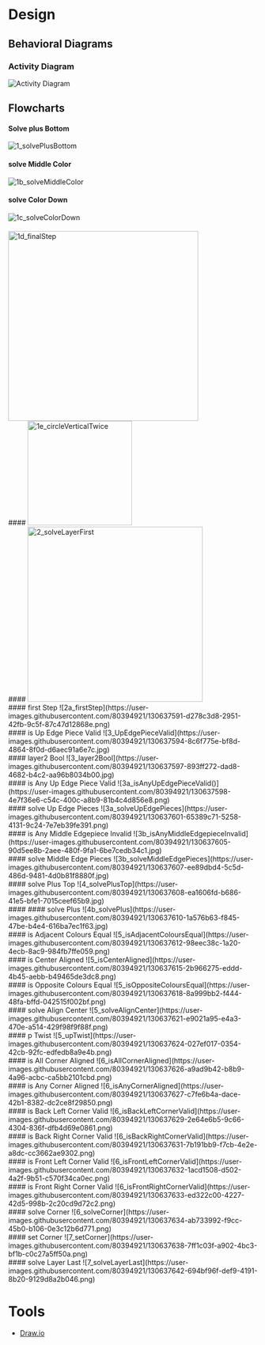 # Design 
## Behavioral Diagrams
### Activity Diagram
![Activity Diagram](https://github.com/GEN-AUG/SDLC_01_Falcon/blob/main/2_Architecture/Behavioural%20Diagram/activityDiagram.jpg)

## Flowcharts

#### Solve plus Bottom
![1_solvePlusBottom](https://user-images.githubusercontent.com/80394921/130637568-561790fc-e192-4013-b485-dc1f000bf5e5.png)
<br>
#### solve Middle Color
![1b_solveMiddleColor](https://user-images.githubusercontent.com/80394921/130637579-5b9fb6d5-ff9d-47cc-9b1d-3d6b5f0b3f42.png)
<br>
#### solve Color Down
![1c_solveColorDown](https://user-images.githubusercontent.com/80394921/130637580-0afc6214-d023-4fd7-94eb-fa0c283cf6af.png)
<br>
####
<img width="384" alt="1d_finalStep" src="https://user-images.githubusercontent.com/80394921/130637585-399e9177-7c06-46fe-bc7d-973251eca66a.png">
<br>
####
<img width="211" alt="1e_circleVerticalTwice" src="https://user-images.githubusercontent.com/80394921/130637586-093a80a2-e73d-4533-b2a6-9bb9e0c68914.png">
<br>
####
<img width="354" alt="2_solveLayerFirst" src="https://user-images.githubusercontent.com/80394921/130637589-adc67c71-e185-4575-853f-fda409874a05.png">
<br>
#### first Step
![2a_firstStep](https://user-images.githubusercontent.com/80394921/130637591-d278c3d8-2951-42fb-9c5f-87c47d12868e.png)
<br>
#### is Up Edge Piece Valid
![3_UpEdgePieceValid](https://user-images.githubusercontent.com/80394921/130637594-8c6f775e-bf8d-4864-8f0d-d6aec91a6e7c.jpg)
<br>
#### layer2 Bool
![3_layer2Bool](https://user-images.githubusercontent.com/80394921/130637597-893ff272-dad8-4682-b4c2-aa96b8034b00.jpg)
<br>
#### is Any Up Edge Piece Valid
![3a_isAnyUpEdgePieceValid()](https://user-images.githubusercontent.com/80394921/130637598-4e7f36e6-c54c-400c-a8b9-81b4c4d856e8.png)
<br>
#### solve Up Edge Pieces
![3a_solveUpEdgePieces](https://user-images.githubusercontent.com/80394921/130637601-65389c71-5258-4131-9c24-7e7eb39fe391.png)
<br>
#### is Any Middle Edgepiece Invalid
![3b_isAnyMiddleEdgepieceInvalid](https://user-images.githubusercontent.com/80394921/130637605-90d5ee8b-2aee-480f-9fa1-6be7cedb34c1.jpg)
<br>
#### solve Middle Edge Pieces
![3b_solveMiddleEdgePieces](https://user-images.githubusercontent.com/80394921/130637607-ee89dbd4-5c5d-486d-9481-4d0b81f8880f.jpg)
<br>
#### solve Plus Top
![4_solvePlusTop](https://user-images.githubusercontent.com/80394921/130637608-ea1606fd-b686-41e5-bfe1-7015ceef65b9.jpg)
<br>
####
#### solve Plus
![4b_solvePlus](https://user-images.githubusercontent.com/80394921/130637610-1a576b63-f845-47be-b4e4-616ba7ec1f63.jpg)
<br>
#### is Adjacent Colours Equal
![5_isAdjacentColoursEqual](https://user-images.githubusercontent.com/80394921/130637612-98eec38c-1a20-4ecb-8ac9-984fb7ffe059.png)
<br>
#### is Center Aligned
![5_isCenterAligned](https://user-images.githubusercontent.com/80394921/130637615-2b966275-eddd-4b45-aebb-b49465de3dc8.png)
<br>
#### is Opposite Colours Equal
![5_isOppositeColoursEqual](https://user-images.githubusercontent.com/80394921/130637618-8a999bb2-f444-48fa-bffd-042515f002bf.png)
<br>
#### solve Align Center
![5_solveAlignCenter](https://user-images.githubusercontent.com/80394921/130637621-e9021a95-e4a3-470e-a514-429f98f9f88f.png)
<br>
#### p Twist
![5_upTwist](https://user-images.githubusercontent.com/80394921/130637624-027ef017-0354-42cb-92fc-edfedb8a9e4b.png)
<br>
#### is All Corner Aligned
![6_isAllCornerAligned](https://user-images.githubusercontent.com/80394921/130637626-a9ad9b42-b8b9-4a96-acbc-ca5bb2101cbd.png)
<br>
#### is Any Corner Aligned
![6_isAnyCornerAligned](https://user-images.githubusercontent.com/80394921/130637627-c7fe6b4a-dace-42b1-8382-dc2ce8f29850.png)
<br>
#### is Back Left Corner Valid
![6_isBackLeftCornerValid](https://user-images.githubusercontent.com/80394921/130637629-2e64e6b5-9c66-4304-836f-dfb4d69e0861.png)
<br>
#### is Back Right Corner Valid
![6_isBackRightCornerValid](https://user-images.githubusercontent.com/80394921/130637631-7b191bb9-f7cb-4e2e-a8dc-cc3662ae9302.png)
<br>
#### is Front Left Corner Valid
![6_isFrontLeftCornerValid](https://user-images.githubusercontent.com/80394921/130637632-1acd1508-d502-4a2f-9b51-c570f34ca0ec.png)
<br>
#### is Front Right Corner Valid
![6_isFrontRightCornerValid](https://user-images.githubusercontent.com/80394921/130637633-ed322c00-4227-42d5-998b-2c20cd9d72c2.png)
<br>
#### solve Corner
![6_solveCorner](https://user-images.githubusercontent.com/80394921/130637634-ab733992-f9cc-45b0-b106-0e3c12b6d771.png)
<br>
#### set Corner
![7_setCorner](https://user-images.githubusercontent.com/80394921/130637638-7ff1c03f-a902-4bc3-bf1b-c0c27a5ff50a.png)
<br>
#### solve Layer Last
![7_solveLayerLast](https://user-images.githubusercontent.com/80394921/130637642-694bf96f-def9-4191-8b20-9129d8a2b046.png)

# Tools
- [Draw.io](https://app.diagrams.net/)
